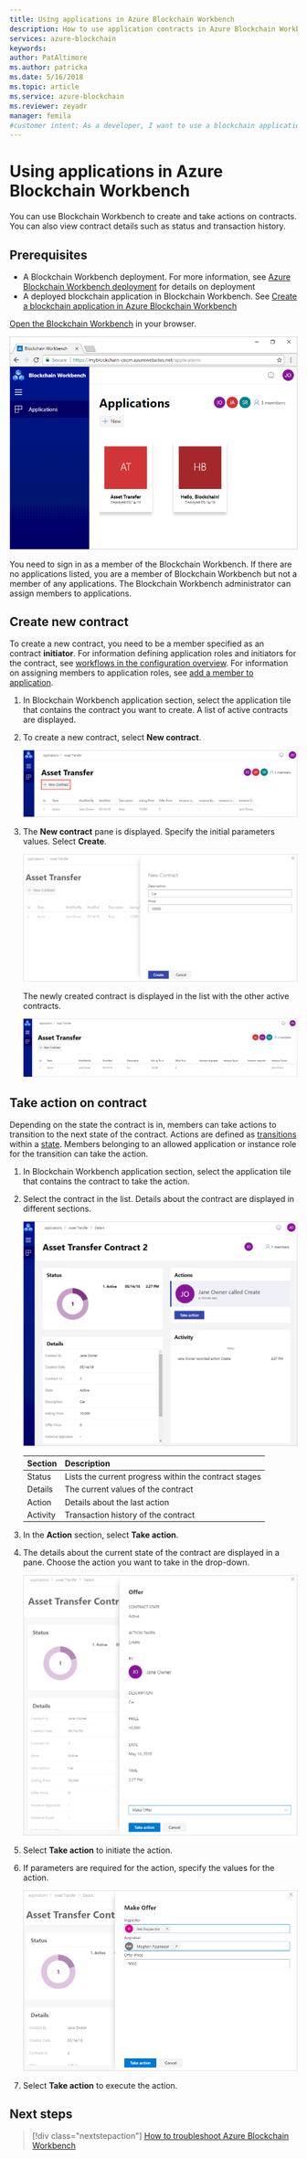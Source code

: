 ```yaml
---
title: Using applications in Azure Blockchain Workbench
description: How to use application contracts in Azure Blockchain Workbench.
services: azure-blockchain
keywords: 
author: PatAltimore
ms.author: patricka
ms.date: 5/16/2018
ms.topic: article
ms.service: azure-blockchain
ms.reviewer: zeyadr
manager: femila
#customer intent: As a developer, I want to use a blockchain application I created in Azure Blockchain Workbench.
---
```


# Using applications in Azure Blockchain Workbench

You can use Blockchain Workbench to create and take actions on contracts. You can also view contract details such as status and transaction history.

## Prerequisites

* A Blockchain Workbench deployment. For more information, see [Azure Blockchain Workbench deployment](blockchain-workbench-deploy.md) for details on deployment
* A deployed blockchain application in Blockchain Workbench. See [Create a blockchain application in Azure Blockchain Workbench](blockchain-workbench-create-app.md)

[Open the Blockchain Workbench](blockchain-workbench-deploy.md#blockchain-workbench-web-url) in your browser.

![Blockchain Workbench](media/blockchain-workbench-use/workbench.png)

You need to sign in as a member of the Blockchain Workbench. If there are no applications listed, you are a member of Blockchain Workbench but not a member of any applications. The Blockchain Workbench administrator can assign members to applications.

## Create new contract 

To create a new contract, you need to be a member specified as an contract **initiator**. For information defining application roles and initiators for the contract, see [workflows in the configuration overview](blockchain-workbench-configuration-overview.md#workflows). For information on assigning members to application roles, see [add a member to application](blockchain-workbench-manage-users.md#add-member-to-application).

1. In Blockchain Workbench application section, select the application tile that contains the contract you want to create. A list of active contracts are displayed.

2. To create a new contract, select **New contract**.

    ![New contract button](media/blockchain-workbench-use/contract-list.png)

3. The **New contract** pane is displayed. Specify the initial parameters values. Select **Create**.

    ![New contract pane](media/blockchain-workbench-use/new-contract.png)

    The newly created contract is displayed in the list with the other active contracts.

    ![Active contracts list](media/blockchain-workbench-use/active-contracts.png)

## Take action on contract

Depending on the state the contract is in, members can take actions to transition to the next state of the contract. Actions are defined as [transitions](blockchain-workbench-configuration-overview.md#transitions) within a [state](blockchain-workbench-configuration-overview.md#states). Members belonging to an allowed application or instance role for the transition can take the action. 

1. In Blockchain Workbench application section, select the application tile that contains the contract to take the action.
2. Select the contract in the list. Details about the contract are displayed in different sections. 

    ![Contract details](media/blockchain-workbench-use/contract-details.png)

    | Section  | Description  |
    |---------|---------|
    | Status | Lists the current progress within the contract stages |
    | Details | The current values of the contract |
    | Action | Details about the last action |
    | Activity | Transaction history of the contract |
    
3. In the **Action** section, select **Take action**.

4. The details about the current state of the contract are displayed in a pane. Choose the action you want to take in the drop-down. 

    ![Choose action](media/blockchain-workbench-use/choose-action.png)

5. Select **Take action** to initiate the action.
6. If parameters are required for the action, specify the values for the action.

    ![Take action](media/blockchain-workbench-use/take-action.png)

7. Select **Take action** to execute the action.

## Next steps

> [!div class="nextstepaction"]
> [How to troubleshoot Azure Blockchain Workbench](blockchain-workbench-troubleshooting.md)
